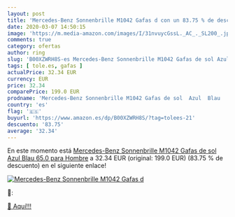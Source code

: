 ```yaml
---
layout: post
title: 'Mercedes-Benz Sonnenbrille M1042 Gafas d con un 83.75 % de descuento'
date: 2020-03-07 14:50:15
image: 'https://m.media-amazon.com/images/I/31nvuycGssL._AC_._SL200_.jpg'
comments: true
category: ofertas
author: ring
slug: 'B00XZWRH8S-es Mercedes-Benz Sonnenbrille M1042 Gafas de sol Azul Blau...'
tags: [ tole.es, gafas ]
actualPrice: 32.34 EUR
currency: EUR
price: 32.34
comparePrice: 199.0 EUR
prodname: 'Mercedes-Benz Sonnenbrille M1042 Gafas de sol  Azul  Blau   65.0 para Hombre'
country: 'es'
flag: '🇪🇸'
buyurl: 'https://www.amazon.es/dp/B00XZWRH8S/?tag=tolees-21'
descuento: '83.75'
average: '32.34'
---
```


En este momento está [Mercedes-Benz Sonnenbrille M1042 Gafas de sol  Azul  Blau   65.0 para Hombre](https://www.amazon.es/dp/B00XZWRH8S/?tag=tolees-21) a 32.34 EUR (original: 199.0 EUR) (83.75 %  de descuento) en el siguiente enlace!

[![Mercedes-Benz Sonnenbrille M1042 Gafas d](https://m.media-amazon.com/images/I/31nvuycGssL._AC_._SL200_.jpg)](https://www.amazon.es/dp/B00XZWRH8S/?tag=tolees-21)

🔎:


[🛒 Aquí!!!](https://www.amazon.es/dp/B00XZWRH8S/?tag=tolees-21)
